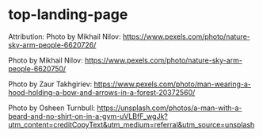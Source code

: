 # top-landing-page

Attribution:
Photo by Mikhail Nilov: https://www.pexels.com/photo/nature-sky-arm-people-6620726/

Photo by Mikhail Nilov: https://www.pexels.com/photo/nature-sky-arm-people-6620750/

Photo by Zaur Takhgiriev: https://www.pexels.com/photo/man-wearing-a-hood-holding-a-bow-and-arrows-in-a-forest-20372560/

Photo by Osheen Turnbull: https://unsplash.com/photos/a-man-with-a-beard-and-no-shirt-on-in-a-gym-uVLBfF_wgJk?utm_content=creditCopyText&utm_medium=referral&utm_source=unsplash
      